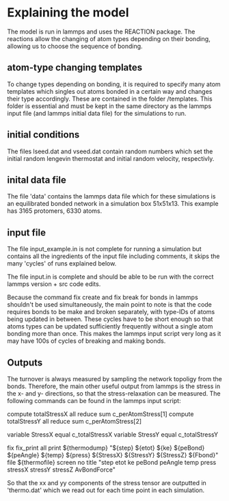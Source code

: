 # Explaining the model

The model is run in lammps and uses the REACTION package. The reactions allow the changing of atom types depending on their bonding, allowing us to choose the sequence of bonding.

## atom-type changing templates

To change types depending on bonding, it is required to specify many atom templates which singles out atoms bonded in a certain way and changes their type accordingly. These are contained in the folder /templates. This folder is essential and must be kept in the same directory as the lammps input file (and lammps initial data file) for the simulations to run.

## initial conditions

The files lseed.dat and vseed.dat contain random numbers which set the initial random lengevin thermostat and initial random velocity, respectivly.

## inital data file

The file 'data' contains the lammps data file which for these simulations is an equilibrated bonded network in a simulation box 51x51x13. This example has 3165 protomers, 6330 atoms. 

## input file

The file input_example.in is not complete for running a simulation but contains all the ingredients of the input file including comments, it skips the many 'cycles' of runs explained below.

The file input.in is complete and should be able to be run with the correct lammps version + src code edits.

Because the command fix create and fix break for bonds in lammps shouldn't be used simultaneously, the main point to note is that the code requires bonds to be make and broken separately, with type-IDs of atoms being updated in between. These cycles have to be short enough so that atoms types can be updated sufficiently frequently without a single atom bonding more than once. This makes the lammps input script very long as it may have 100s of cycles of breaking and making bonds. 


## Outputs

The turnover is always measured by sampling the network topoligy from the bonds. Therefore, the main other useful output from lammps is the stress in the x- and y- directions, so that the stress-relaxation can be measured. The following commands can be found in the lammps input script:

compute totalStressX all reduce sum c_perAtomStress[1]
compute totalStressY all reduce sum c_perAtomStress[2]

variable StressX equal c_totalStressX
variable StressY equal c_totalStressY

fix		fix_print all print ${thermodump} "${step} ${etot} ${ke} ${peBond} ${peAngle} ${temp} ${press} ${StressX} ${StressY} ${StressZ} ${Fbond}" file ${thermofile} screen no title "step etot ke peBond peAngle temp press stressX stressY stressZ AvBondForce"

So that the xx and yy components of the stress tensor are outputted in 'thermo.dat' which we read out for each time point in each simulation.

